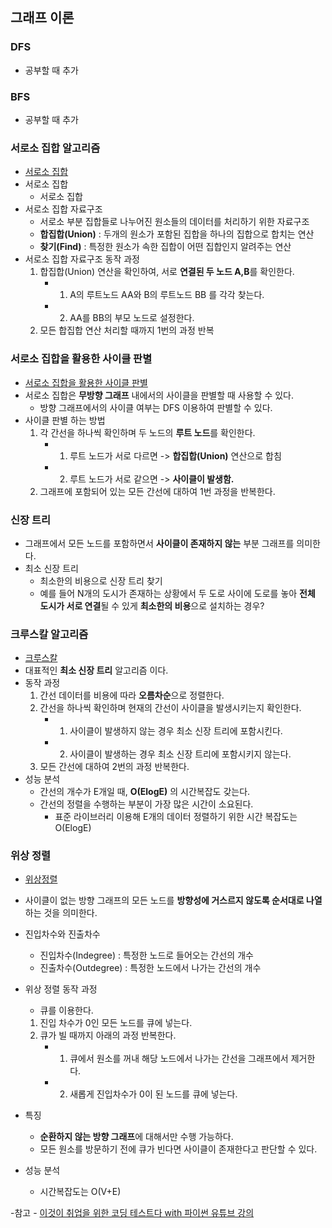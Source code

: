 ## 그래프 이론

### DFS 
- 공부할 때 추가
### BFS
- 공부할 때 추가

### 서로소 집합 알고리즘
- [서로소 집합](https://www.youtube.com/watch?v=Ha0w2dJa2Nk&list=PLVsNizTWUw7H9_of5YCB0FmsSc-K44y81&index=33
)
- 서로소 집합
    - 서로소 집합
- 서로소 집합 자료구조 
    - 서로소 부분 집합들로 나누어진 원소들의 데이터를 처리하기 위한 자료구조
    - **합집합(Union)** : 두개의 원소가 포함된 집합을 하나의 집합으로 합치는 연산
    - **찾기(Find)** : 특정한 원소가 속한 집합이 어떤 집합인지 알려주는 연산
- 서로소 집합 자료구조 동작 과정
    1. 합집합(Union) 연산을 확인하여, 서로 **연결된 두 노드 A,B**를 확인한다.
        - 1) A의 루트노드 AA와 B의 루트노드 BB 를 각각 찾는다.
        - 2) AA를 BB의 부모 노드로 설정한다.
    2. 모든 합집합 연산 처리할 때까지 1번의 과정 반복

### 서로소 집합을 활용한 사이클 판별
- [서로소 집합을 활용한 사이클 판별](https://www.youtube.com/watch?v=Mw8W56qNL8U&list=PLVsNizTWUw7H9_of5YCB0FmsSc-K44y81&index=34)
- 서로소 집합은 **무방향 그래프** 내에서의 사이클을 판별할 때 사용할 수 있다.
    - 방향 그래프에서의 사이클 여부는 DFS 이용하여 판별할 수 있다.
- 사이클 판별 하는 방법
    1. 각 간선을 하나씩 확인하며 두 노드의 **루트 노드**를 확인한다.
        - 1) 루트 노드가 서로 다르면 -> **합집합(Union)** 연산으로 합침
        - 2) 루트 노드가 서로 같으면 -> **사이클이 발생함.**
    2. 그래프에 포함되어 있는 모든 간선에 대하여 1번 과정을 반복한다.

### 신장 트리
- 그래프에서 모든 노드를 포함하면서 **사이클이 존재하지 않는** 부분 그래프를 의미한다.
- 최소 신장 트리
    - 최소한의 비용으로 신장 트리 찾기
    - 예를 들어 N개의 도시가 존재하는 상황에서 두 도로 사이에 도로를 놓아 **전체 도시가 서로 연결**될 수 있게 **최소한의 비용**으로 설치하는 경우?

### 크루스칼 알고리즘
- [크루스칼](https://www.youtube.com/watch?v=Gj7s-Nrt1xE&list=PLVsNizTWUw7H9_of5YCB0FmsSc-K44y81&index=35)
- 대표적인 **최소 신장 트리** 알고리즘 이다. 
- 동작 과정
    1. 간선 데이터를 비용에 따라 **오름차순**으로 정렬한다.
    2. 간선을 하나씩 확인하며 현재의 간선이 사이클을 발생시키는지 확인한다.
        - 1) 사이클이 발생하지 않는 경우 최소 신장 트리에 포함시킨다.
        - 2) 사이클이 발생하는 경우 최소 신장 트리에 포함시키지 않는다.
    3. 모든 간선에 대하여 2번의 과정 반복한다.
- 성능 분석
    - 간선의 개수가 E개일 때, **O(ElogE)** 의 시간복잡도 갖는다.
    - 간선의 정렬을 수행하는 부분이 가장 많은 시간이 소요된다.
        - 표준 라이브러리 이용해 E개의 데이터 정렬하기 위한 시간 복잡도는 O(ElogE)

### 위상 정렬
- [위상정렬](4https://www.youtube.com/watch?v=xeSz3pROPS8&list=PLVsNizTWUw7H9_of5YCB0FmsSc-K44y81&index=36) 
- 사이클이 없는 방향 그래프의 모든 노드를 **방향성에 거스르지 않도록 순서대로 나열**하는 것을 의미한다.
- 진입차수와 진출차수
    - 진입차수(Indegree) : 특정한 노드로 들어오는 간선의 개수
    - 진출차수(Outdegree) : 특정한 노드에서 나가는 간선의 개수

- 위상 정렬 동작 과정
    - 큐를 이용한다.
    1. 진입 차수가 0인 모든 노드를 큐에 넣는다.
    2. 큐가 빌 때까지 아래의 과정 반복한다.
        - 1) 큐에서 원소를 꺼내 해당 노드에서 나가는 간선을 그래프에서 제거한다.
        - 2) 새롭게 진입차수가 0이 된 노드를 큐에 넣는다.
- 특징
    - **순환하지 않는 방향 그래프**에 대해서만 수행 가능하다.
    - 모든 원소를 방문하기 전에 큐가 빈다면 사이클이 존재한다고 판단할 수 있다.
- 성능 분석
    - 시간복잡도는 O(V+E)

-참고
    - [이것이 취업을 위한 코딩 테스트다 with 파이썬 유튜브 강의](https://www.youtube.com/watch?v=Mf0pYO8VAZk&list=PLVsNizTWUw7H9_of5YCB0FmsSc-K44y81&index=1)
